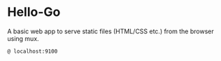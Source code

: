 # Hello-Go

A basic web app to serve static files (HTML/CSS etc.) from the browser using mux.

`@ localhost:9100`
